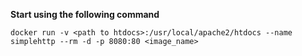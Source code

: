 __Start using the following command__
```
docker run -v <path to htdocs>:/usr/local/apache2/htdocs --name simplehttp --rm -d -p 8080:80 <image_name>
```
